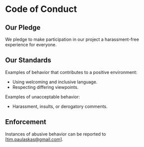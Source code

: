 # Code of Conduct

## Our Pledge

We pledge to make participation in our project a harassment-free experience for everyone.

## Our Standards

Examples of behavior that contributes to a positive environment:

- Using welcoming and inclusive language.
- Respecting differing viewpoints.

Examples of unacceptable behavior:

- Harassment, insults, or derogatory comments.

## Enforcement

Instances of abusive behavior can be reported to [tim.paulaskas@gmail.com].
